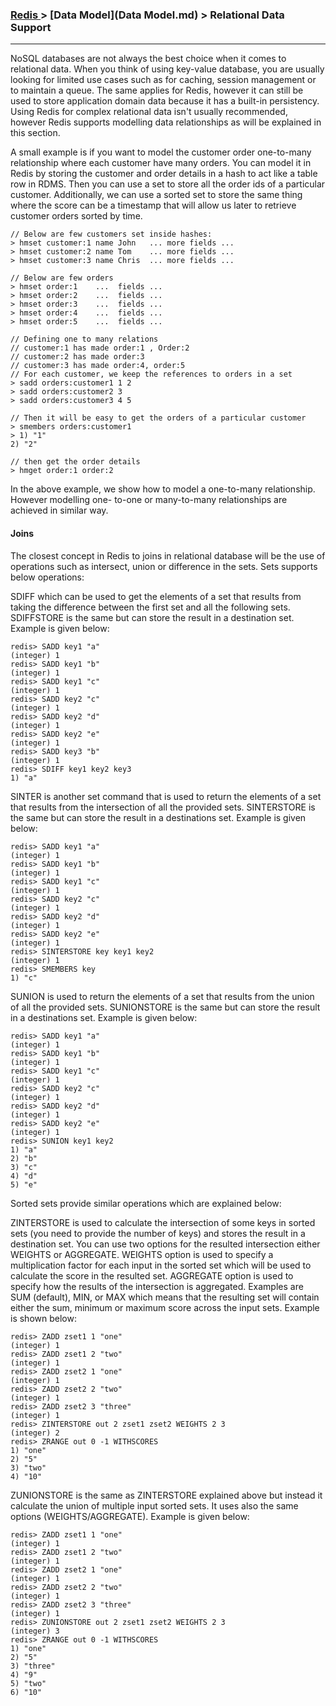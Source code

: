 
### [Redis ](../Redis.md) > [Data Model](Data Model.md) > Relational Data Support
___

NoSQL databases are not always the best choice when it comes to relational data. When you think of using key-value database, you are usually looking for limited use cases such as for caching, session management or to maintain a queue. The same applies for Redis, however it can still be used to store application domain data because it has a built-in persistency. Using Redis for complex relational data isn't usually recommended, however Redis supports modelling data relationships as will be explained in this section. 

A small example is if you want to model the customer order one-to-many relationship where each customer have many orders. You can model it in Redis by storing the customer and order details in a hash to act like a table row in RDMS. Then you can use a set to store all the order ids of a particular customer. Additionally, we can use a sorted set to store the same thing where the score can be a timestamp that will allow us later to retrieve customer orders sorted by time.  

````
// Below are few customers set inside hashes:
> hmset customer:1 name John   ... more fields ...
> hmset customer:2 name Tom    ... more fields ...
> hmset customer:3 name Chris  ... more fields ...

// Below are few orders
> hmset order:1    ...  fields ...
> hmset order:2    ...  fields ...
> hmset order:3    ...  fields ...
> hmset order:4    ...  fields ...
> hmset order:5    ...  fields ...

// Defining one to many relations
// customer:1 has made order:1 , Order:2
// customer:2 has made order:3
// customer:3 has made order:4, order:5
// For each customer, we keep the references to orders in a set
> sadd orders:customer1 1 2
> sadd orders:customer2 3
> sadd orders:customer3 4 5

// Then it will be easy to get the orders of a particular customer
> smembers orders:customer1
> 1) "1"
2) "2"

// then get the order details
> hmget order:1 order:2
````

In the above example, we show how to model a one-to-many relationship. However modelling one- to-one or many-to-many relationships are achieved in similar way. 



#### Joins 

The closest concept in Redis to joins in relational database will be the use of operations such as intersect, union or difference in the sets. Sets supports below operations:

SDIFF which can be used to get the elements of a set that results from taking the difference between the first set and all the following sets. SDIFFSTORE is the same but can store the result in a destination set. Example is given below:

````
redis> SADD key1 "a"
(integer) 1
redis> SADD key1 "b"
(integer) 1
redis> SADD key1 "c"
(integer) 1
redis> SADD key2 "c"
(integer) 1
redis> SADD key2 "d"
(integer) 1
redis> SADD key2 "e"
(integer) 1
redis> SADD key3 "b"
(integer) 1
redis> SDIFF key1 key2 key3
1) "a"
````

SINTER is another set command that is used to return the elements of a set that results from the intersection of all the provided sets. SINTERSTORE is the same but can store the result in a destinations set. Example is given below:

````
redis> SADD key1 "a"
(integer) 1
redis> SADD key1 "b"
(integer) 1
redis> SADD key1 "c"
(integer) 1
redis> SADD key2 "c"
(integer) 1
redis> SADD key2 "d"
(integer) 1
redis> SADD key2 "e"
(integer) 1
redis> SINTERSTORE key key1 key2
(integer) 1
redis> SMEMBERS key
1) "c"
````

SUNION is used to return the elements of a set that results from the union of all the provided sets. SUNIONSTORE is the same but can store the result in a destinations set. Example is given below: 

````
redis> SADD key1 "a"
(integer) 1
redis> SADD key1 "b"
(integer) 1
redis> SADD key1 "c"
(integer) 1
redis> SADD key2 "c"
(integer) 1
redis> SADD key2 "d"
(integer) 1
redis> SADD key2 "e"
(integer) 1
redis> SUNION key1 key2
1) "a"
2) "b"
3) "c"
4) "d"
5) "e"
````

Sorted sets provide similar operations which are explained below:

ZINTERSTORE is used to calculate the intersection of some keys in sorted sets (you need to provide the number of keys) and stores the result in a destination set. You can use two options for the resulted intersection either WEIGHTS or AGGREGATE. WEIGHTS option is used to specify a multiplication factor for each input in the sorted set which will be used to calculate the score in the resulted set. AGGREGATE option is used to specify how the results of the intersection is aggregated. Examples are SUM (default), MIN, or MAX which means that the resulting set will contain either the sum, minimum or maximum score across the input sets. Example is shown below:

````
redis> ZADD zset1 1 "one"
(integer) 1
redis> ZADD zset1 2 "two"
(integer) 1
redis> ZADD zset2 1 "one"
(integer) 1
redis> ZADD zset2 2 "two"
(integer) 1
redis> ZADD zset2 3 "three"
(integer) 1
redis> ZINTERSTORE out 2 zset1 zset2 WEIGHTS 2 3
(integer) 2
redis> ZRANGE out 0 -1 WITHSCORES
1) "one"
2) "5"
3) "two"
4) "10"
````

ZUNIONSTORE is the same as ZINTERSTORE explained above but instead it calculate the union of multiple input sorted sets. It uses also the same options (WEIGHTS/AGGREGATE). Example is given below:

````
redis> ZADD zset1 1 "one"
(integer) 1
redis> ZADD zset1 2 "two"
(integer) 1
redis> ZADD zset2 1 "one"
(integer) 1
redis> ZADD zset2 2 "two"
(integer) 1
redis> ZADD zset2 3 "three"
(integer) 1
redis> ZUNIONSTORE out 2 zset1 zset2 WEIGHTS 2 3
(integer) 3
redis> ZRANGE out 0 -1 WITHSCORES
1) "one"
2) "5"
3) "three"
4) "9"
5) "two"
6) "10"
````
